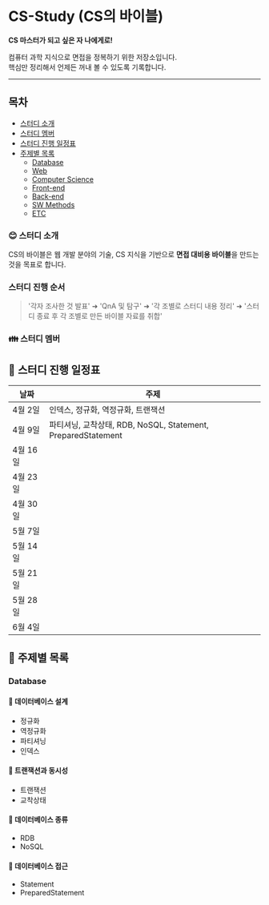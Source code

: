
# CS-Study (CS의 바이블)
**CS 마스터가 되고 싶은 자 나에게로!**

컴퓨터 과학 지식으로 면접을 정복하기 위한 저장소입니다.  
핵심만 정리해서 언제든 꺼내 볼 수 있도록 기록합니다.


---

## 목차
- [스터디 소개](#-스터디-소개)
- [스터디 멤버](#-스터디-멤버)
- [스터디 진행 일정표](#-스터디-진행-일정표)
- [주제별 목록](#-주제별-목록)
  - [Database](#database)
  - [Web](#web)
  - [Computer Science](#computer-science)
  - [Front-end](#front-end)
  - [Back-end](#back-end)
  - [SW Methods](#sw-methods)
  - [ETC](#etc)





### 😊 스터디 소개
CS의 바이블은 웹 개발 분야의 기술, CS 지식을 기반으로 **면접 대비용 바이블**을 만드는 것을 목표로 합니다.



###  스터디 진행 순서
> '각자 조사한 것 발표' ➜ 'QnA 및 탐구' ➜ '각 조별로 스터디 내용 정리' ➜ '스터디 종료 후 각 조별로 만든 바이블 자료를 취합'


### 👪 스터디 멤버


## 📅 스터디 진행 일정표

| 날짜       | 주제 |
|------------|------|
| 4월 2일    | 인덱스, 정규화, 역정규화, 트랜잭션 |
| 4월 9일    | 파티셔닝, 교착상태, RDB, NoSQL, Statement, PreparedStatement |
| 4월 16일   |  |
| 4월 23일   |  |
| 4월 30일   |  |
| 5월 7일    |  |
| 5월 14일   |  |
| 5월 21일   |  |
| 5월 28일   |  |
| 6월 4일    |  |

## 📂 주제별 목록
### Database

#### 📌 데이터베이스 설계
- 정규화
- 역정규화
- 파티셔닝
- 인덱스

#### 📌 트랜잭션과 동시성
- 트랜잭션
- 교착상태

#### 📌 데이터베이스 종류
- RDB
- NoSQL

#### 📌 데이터베이스 접근
- Statement
- PreparedStatement


